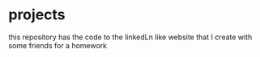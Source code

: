 # projects

this repository has the code to the linkedLn like website that I create with some friends for a homework
